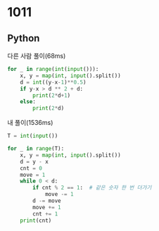 # 1011

## Python

다른 사람 풀이(68ms)

```python
for _ in range(int(input())):
    x, y = map(int, input().split())
    d = int((y-x-1)**0.5)
    if y-x > d ** 2 + d:
        print(2*d+1)
    else:
        print(2*d)
```

내 풀이(1536ms)

```python
T = int(input())

for _ in range(T):
    x, y = map(int, input().split())
    d = y - x
    cnt = 0
    move = 1
    while 0 < d:
        if cnt % 2 == 1:  # 같은 숫자 한 번 더가기
            move -= 1
        d -= move
        move += 1
        cnt += 1
    print(cnt)
```
